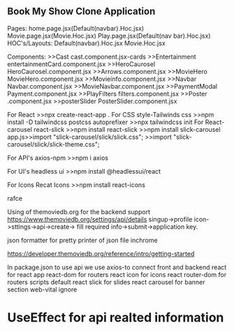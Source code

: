 ## Book My Show Clone Application

Pages:
home.page.jsx(Default(navbar).Hoc.jsx)
Movie.page.jsx(Movie.Hoc.jsx)
Play.page.jsx(Default(nav bar).Hoc.jsx)
HOC's/Layouts:
Default(navbar).Hoc.jsx
Movie.Hoc.jsx

Components: >>Cast cast.component.jsx-cards >>Entertainment entertainmentCard.component.jsx >>HeroCaurosel HeroCaurosel.component.jsx >>Arrows.component.jsx >>MovieHero MovieHero.component.jsx >>Movieinfo.component.jsx >>Navbar Navbar.component.jsx >>MovieNavbar.component.jsx >>PaymentModal Payment.component.jsx >>PlayFilters filters.component.jsx >>Poster .component.jsx >>posterSlider PosterSlider.component.jsx

For React >>npx create-react-app .
For CSS style-Tailwinds css >>npm install -D tailwindcss postcss autoprefixer >>npx tailwindcss init
For React-carousel react-slick >>npm install react-slick >>npm install slick-carousel
app.js>>import "slick-carousel/slick/slick.css"; >>import "slick-carousel/slick/slick-theme.css";

For API's axios-npm >>npm i axios

For UI's headless ui >>npm install @headlessui/react

For Icons Recat Icons >>npm install react-icons

rafce

Using of themoviedb.org for the backend support
https://www.themoviedb.org/settings/api/details
singup->profile icon->sttings->api->create-> fill required info->submit->application key.

json formatter for pretty printer of json file inchrome

https://developer.themoviedb.org/reference/intro/getting-started

In package.json
to use api we use axios-to connect front and backend
react for react app
react-dom for routers
react icon for icons
react router-dom for routers
scripts default
react slick for slides
react carousel for banner section
web-vital ignore

# UseEffect for api realted information
